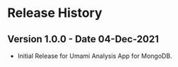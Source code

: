 # Release History

## Version 1.0.0 - Date 04-Dec-2021

- Initial Release for Umami Analysis App for MongoDB.